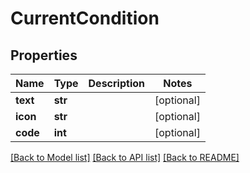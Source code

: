 # CurrentCondition

## Properties
Name | Type | Description | Notes
------------ | ------------- | ------------- | -------------
**text** | **str** |  | [optional] 
**icon** | **str** |  | [optional] 
**code** | **int** |  | [optional] 

[[Back to Model list]](../README.md#documentation-for-models) [[Back to API list]](../README.md#documentation-for-api-endpoints) [[Back to README]](../README.md)

